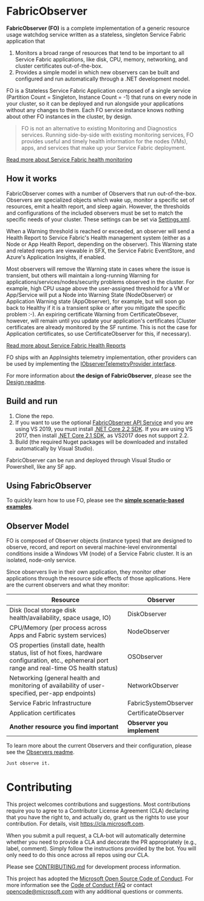 # FabricObserver

**FabricObserver (FO)** is a complete implementation of a generic resource usage watchdog service written as a stateless, singleton Service Fabric application that 
1. Monitors a broad range of resources that tend to be important to all Service Fabric applications, like disk, CPU, memory, networking, and cluster certificates out-of-the-box.
2. Provides a simple model in which new observers can be built and configured and run automatically through a .NET development model.

FO is a Stateless Service Fabric Application composed of a single service (Partition Count = Singleton, Instance Count = -1) that runs on every node in your cluster, so it can be deployed and run alongside your applications without any changes to them. Each FO service instance knows nothing about other FO instances in the cluster, by design.


> FO is not an alternative to existing Monitoring and Diagnostics services. Running side-by-side with existing monitoring services, FO provides useful and timely health information for the nodes (VMs), apps, and services that make up your Service Fabric deployment. 


[Read more about Service Fabric health monitoring](https://docs.microsoft.com/azure/service-fabric/service-fabric-health-introduction)

## How it works

FabricObserver comes with a number of Observers that run out-of-the-box. Observers are specialized objects which wake up, monitor a specific set of resources, emit a health report, and sleep again. However, the thresholds and configurations of the included observers must be set to match the specific needs of your cluster. These settings can be set via [Settings.xml](/FabricObserver/PackageRoot/Config/Settings.xml).

When a Warning threshold is reached or exceeded, an observer will send a Health Report to Service Fabric's Health management system (either as a Node or App Health Report, depending on the observer). This Warning state and related reports are viewable in SFX, the Service Fabric EventStore, and Azure's Application Insights, if enabled.

Most observers will remove the Warning state in cases where the issue is transient, but others will maintain a long-running Warning for applications/services/nodes/security problems observed in the cluster. For example, high CPU usage above the user-assigned threshold for a VM or App/Service will put a Node into Warning State (NodeObserver) or Application Warning state (AppObserver), for example, but will soon go back to Healthy if it is a transient spike or after you mitigate the specific problem :-). An expiring certificate Warning from CertificateObsever, however, will remain until you update your application's certificates (Cluster certificates are already monitored by the SF runtime. This is not the case for Application certificates, so use CertificateObserver for this, if necessary).

[Read more about Service Fabric Health Reports](https://docs.microsoft.com/azure/service-fabric/service-fabric-report-health)

FO ships with an AppInsights telemetry implementation, other providers can be used by implementing the [IObserverTelemetryProvider interface](/FabricObserver/Observers/Interfaces/IObserverTelemetryProvider.cs). 

For more information about **the design of FabricObserver**, please see the [Design readme](./Documentation/Design.md). 

## Build and run

1. Clone the repo.
2. If you want to use the optional [FabricObserver API Service](/FabricObserverWeb) and you are using VS 2019, you must install [.NET Core 2.2 SDK](https://dotnet.microsoft.com/download/dotnet-core/2.2). If you are using VS 2017, then install [.NET Core 2.1 SDK](https://dotnet.microsoft.com/download/dotnet-core/2.1), as VS2017 does not support 2.2.
2. Build (the required Nuget packages will be downloaded and installed automatically by Visual Studio). 

FabricObserver can be run and deployed through Visual Studio or Powershell, like any SF app.  

## Using FabricObserver  

To quickly learn how to use FO, please see the **[simple scenario-based examples](./Documentation/Using.md)**.  


## Observer Model

FO is composed of Observer objects (instance types) that are designed to observe, record, and report on several machine-level environmental conditions inside a Windows VM (node) of a Service Fabric cluster. It is an isolated, node-only service. 

Since observers live in their own application, they monitor other applications through the resource side effects of those applications. Here are the current observers and what they monitor:

| Resource | Observer |
| --- | --- |
| Disk (local storage disk health/availability, space usage, IO) | DiskObserver |
| CPU/Memory (per process across Apps and Fabric system services) | NodeObserver |
| OS properties (install date, health status, list of hot fixes, hardware configuration, etc., ephemeral port range and real-time OS health status) | OSObserver |
| Networking (general health and monitoring of availability of user-specified, per-app endpoints) | NetworkObserver |
| Service Fabric Infrastructure | FabricSystemObserver |
| Application certificates | CertificateObserver |
| **Another resource you find important** | **Observer you implement** |

To learn more about the current Observers and their configuration, please see the [Observers readme](./Documentation/Observers.md).  
    
```
Just observe it.
```

# Contributing

This project welcomes contributions and suggestions.  Most contributions require you to agree to a Contributor License Agreement (CLA) declaring that you have the right to, and actually do, grant us the rights to use your contribution. For details, visit https://cla.microsoft.com.

When you submit a pull request, a CLA-bot will automatically determine whether you need to provide a CLA and decorate the PR appropriately (e.g., label, comment). Simply follow the instructions provided by the bot. You will only need to do this once across all repos using our CLA.  

Please see [CONTRIBUTING.md](CONTRIBUTING.md) for development process information.

This project has adopted the [Microsoft Open Source Code of Conduct](https://opensource.microsoft.com/codeofconduct/).
For more information see the [Code of Conduct FAQ](https://opensource.microsoft.com/codeofconduct/faq/) or
contact [opencode@microsoft.com](mailto:opencode@microsoft.com) with any additional questions or comments.